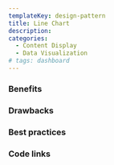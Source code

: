 ```yaml
---
templateKey: design-pattern
title: Line Chart
description:
categories:
  - Content Display
  - Data Visualization
# tags: dashboard
---
```


### Benefits

### Drawbacks

### Best practices


### Code links